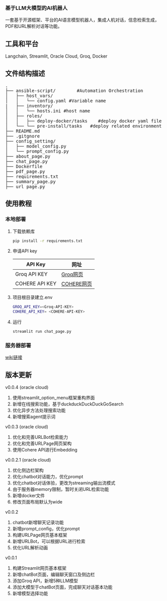 ### 基于LLM大模型的AI机器人
一套基于开源框架、平台的AI语言模型机器人，集成人机对话，信息检索生成，PDF和URL解析对话等功能。

## 工具和平台
Langchain, Streamlit, Oracle Cloud, Groq, Docker

## 文件结构描述
<pre>
.
├── ansible-script/        #Automation Orchestration
│   ├── host_vars/
│   │   └── config.yaml #Variable name
|   ├── inventory/
│   │   └── hosts.ini #host name
│   ├── roles/ 
│   │   ├── deploy-docker/tasks    #deploy docker yaml file  
│   └── └── pre-install/tasks   #deploy related environment yaml file 
├── README.md
├── .gitgnore
├── config_setting/
│   ├── model_config.py
│   └── prompt_config.py
├── about_page.py
├── chat_page.py
├── Dockerfile
├── pdf_page.py
├── requirements.txt
├── summary_page.py
├── url_page.py
</pre>

## 使用教程
### 本地部署
1. 下载依赖库
    ```bash
    pip install -r requirements.txt
    ```

2. 申请API key
    
    | API Key         | 网址                                            |
    |----------------|-------------------------------------------------|
    | Groq API KEY   | [Groq网页](https://console.groq.com/playground) |
    | COHERE API KEY | [COHERE网页](https://dashboard.cohere.com/)     |

3. 项目根目录建立.env
    ```bash
    GROQ_API_KEY=<Groq-API-KEY>
    COHERE_API_KEY= <COHERE-API-KEY>
    ```
4. 运行
    ```bash
    streamlit run chat_page.py
    ```
### 服务器部署
[wiki链接](https://github.com/Boomm-shakalaka/AIBot-LLM/wiki/Oracle%E6%9C%8D%E5%8A%A1%E5%99%A8%E6%90%AD%E5%BB%BA%E6%95%99%E7%A8%8B)



## 版本更新
v0.0.4 (oracle cloud)
1. 使用streamlit_option_menu框架重构界面
2. 新增在线搜索功能，基于duckduckDuckDuckGoSearch
3. 优化异步方法处理搜索功能
4. 新增搜索agent提示词

v0.0.3 (oracle cloud)
1. 优化和完善URLBot检索能力
2. 优化和完善URLPage网页架构
3. 使用Cohere API进行Embedding

v0.0.2.1 (oracle cloud)
1. 优化侧边栏架构
2. 优化chatbot对话能力，优化prompt
3. 优化chatbot对话体验，更改为streaming输出流模式
4. 由于服务器memory限制，暂时关闭URL检索功能
5. 新增docker文件
6. 修改页面布局默认为wide

v0.0.2
1. chatbot新增聊天记录功能
2. 新增prompt_config，优化prompt
3. 构建URLPage网页基本框架
4. 新增URLBot，可以根据URL进行检索
5. 优化URL解析动画



v0.0.1
1. 构建Streamlit网页基本框架
2. 新增chatBot页面，编辑聊天窗口及侧边栏
3. 添加Groq API，新增5种LLM模型
4. 添加大模型于chatBot页面，完成聊天对话基本功能
5. 新增模型选择功能

